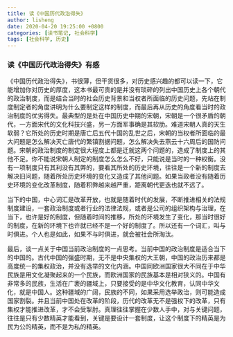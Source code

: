 ```yaml
---
title: 读《中国历代政治得失》
author: lisheng
date: 2020-04-20 19:25:00 +0800
categories: [读书笔记, 社会科学]
tags: [社会科学, 历史]
---
```


### 读《中国历代政治得失》有感

《中国历代政治得失》，书很薄，但干货很多，对历史感兴趣的都可以读一下，它能增加你对历史的厚度，这本书最可贵的是并没有琐碎的列出中国历史上各个朝代的政治制度，而是结合当时的社会历史背景和当权者所面临的历史问题，先站在制度制定者的角度讲明为什么要制定这样的制度，而最后再从历史的角度看当时的政治制度的优劣得失。最典型的是处在中国历史中期的宋朝，宋朝是一个很矛盾的朝代，一方面宋代的文化科技兴盛，另一方面军事确是其软肋。难道宋朝人真的天生软弱？它所处的历史时期是唐亡后五代十国的乱世之后，宋朝的当权者所面临的最大问题是怎么解决灭亡唐代的繁镇割据问题，怎么解决失去燕云十六周后的国防问题。宋朝的政治制度的制定很大程度上都是迁就这两个问题的，造成了制度上的其他不足。你不能说宋朝人制定的制度怎么怎么不好，只能说是当时的一种权衡。没有一项制度只有其利没有其弊的，要看其所处的历史环境，往往是一个新的制度去解决旧问题，随着所处历史环境的变化又造成了其他问题。如果当政者没有随着历史环境的变化改革制度，随着积弊越来越严重，距离朝代更迭也就不远了。

当下的中国，中心词汇是改革开放，也就是随着时代的发展，不断推进相关的法规制度建设，一套政治制度或者行业的法律法规，或者是公司的组织架构与治理，在当下，也许是好的制度，但随着时间的推移，所处的环境发生了变化，那当时很好的制度，在新的环境下也许就已经不是一个好的制度了。所以还有一个词汇，叫与时俱进。个人也是如此，如果不与时俱进，就会被社会所淘汰。

最后，谈一点关于中国当前政治制度的一点思考。当前中国的政治制度是适合当下的中国的。古代中国的强盛时期，无不是中央集权的大王朝，中国的政治历来都是高度统一的集权政治，并没有选举的文化内涵。中国同欧洲国家很大不同在于中华民族是用文化凝聚起来的一个民族，而欧洲国家的民族基本是相对狭义的。中国有非常多的民族，生活在广袤的疆域上，只要接受的是中华文化教育，认同中华文化，就是中国人。这种疆域的广阔，民族的不同，如果采用选举政治，则可能造成国家割裂。并且当前中国处在改革的阶段，历代的改革无不是强权下的改革，只有集权才能推进改革，才不会受掣肘。真理往往掌握在少数人手中，对与关键问题，往往是只有少数精英才能看到，关键是要设计一套制度，让这个制度下的精英是为民为公的精英，而不是为私的精英。
